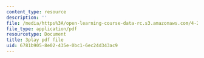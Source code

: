 ```yaml
---
content_type: resource
description: ''
file: /media/https%3A/open-learning-course-data-rc.s3.amazonaws.com/4-241j-theory-of-city-form-spring-2013/6781b9058e02435e0bc16ec24d343ac9_fyQFGf2z4gQ.pdf
file_type: application/pdf
resourcetype: Document
title: 3play pdf file
uid: 6781b905-8e02-435e-0bc1-6ec24d343ac9
---
```

